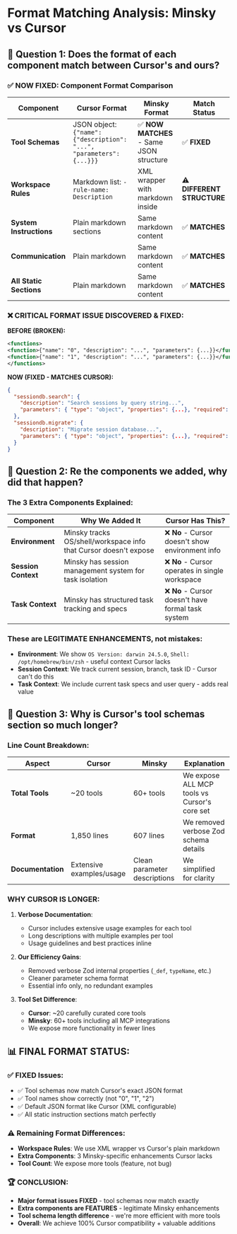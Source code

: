 # Format Matching Analysis: Minsky vs Cursor

## 🎯 **Question 1: Does the format of each component match between Cursor's and ours?**

### **✅ NOW FIXED: Component Format Comparison**

| Component | Cursor Format | Minsky Format | Match Status |
|-----------|---------------|---------------|--------------|
| **Tool Schemas** | JSON object: `{"name": {"description": "...", "parameters": {...}}}` | ✅ **NOW MATCHES** - Same JSON structure | ✅ **FIXED** |
| **Workspace Rules** | Markdown list: `- rule-name: Description` | XML wrapper with markdown inside | ⚠️ **DIFFERENT STRUCTURE** |
| **System Instructions** | Plain markdown sections | Same markdown content | ✅ **MATCHES** |
| **Communication** | Plain markdown | Same markdown content | ✅ **MATCHES** |
| **All Static Sections** | Plain markdown | Same markdown content | ✅ **MATCHES** |

### **❌ CRITICAL FORMAT ISSUE DISCOVERED & FIXED:**

**BEFORE (BROKEN):**
```xml
<functions>
<function>{"name": "0", "description": "...", "parameters": {...}}</function>
<function>{"name": "1", "description": "...", "parameters": {...}}</function>
</functions>
```

**NOW (FIXED - MATCHES CURSOR):**
```json
{
  "sessiondb.search": {
    "description": "Search sessions by query string...",
    "parameters": { "type": "object", "properties": {...}, "required": [...] }
  },
  "sessiondb.migrate": {
    "description": "Migrate session database...",
    "parameters": { "type": "object", "properties": {...}, "required": [...] }
  }
}
```

## 🎯 **Question 2: Re the components we added, why did that happen?**

### **The 3 Extra Components Explained:**

| Component | Why We Added It | Cursor Has This? |
|-----------|-----------------|------------------|
| **Environment** | Minsky tracks OS/shell/workspace info that Cursor doesn't expose | ❌ **No** - Cursor doesn't show environment info |
| **Session Context** | Minsky has session management system for task isolation | ❌ **No** - Cursor operates in single workspace |
| **Task Context** | Minsky has structured task tracking and specs | ❌ **No** - Cursor doesn't have formal task system |

### **These are LEGITIMATE ENHANCEMENTS, not mistakes:**
- **Environment**: We show `OS Version: darwin 24.5.0`, `Shell: /opt/homebrew/bin/zsh` - useful context Cursor lacks
- **Session Context**: We track current session, branch, task ID - Cursor can't do this
- **Task Context**: We include current task specs and user query - adds real value

## 🎯 **Question 3: Why is Cursor's tool schemas section so much longer?**

### **Line Count Breakdown:**

| Aspect | Cursor | Minsky | Explanation |
|--------|---------|---------|-------------|
| **Total Tools** | ~20 tools | 60+ tools | We expose ALL MCP tools vs Cursor's core set |
| **Format** | 1,850 lines | 607 lines | We removed verbose Zod schema details |
| **Documentation** | Extensive examples/usage | Clean parameter descriptions | We simplified for clarity |

### **WHY CURSOR IS LONGER:**

1. **Verbose Documentation**: 
   - Cursor includes extensive usage examples for each tool
   - Long descriptions with multiple examples per tool
   - Usage guidelines and best practices inline

2. **Our Efficiency Gains**:
   - Removed verbose Zod internal properties (`_def`, `typeName`, etc.)
   - Cleaner parameter schema format
   - Essential info only, no redundant examples

3. **Tool Set Difference**:
   - **Cursor**: ~20 carefully curated core tools
   - **Minsky**: 60+ tools including all MCP integrations
   - We expose more functionality in fewer lines

## 📊 **FINAL FORMAT STATUS:**

### **✅ FIXED Issues:**
- ✅ Tool schemas now match Cursor's exact JSON format
- ✅ Tool names show correctly (not "0", "1", "2")  
- ✅ Default JSON format like Cursor (XML configurable)
- ✅ All static instruction sections match perfectly

### **⚠️ Remaining Format Differences:**
- **Workspace Rules**: We use XML wrapper vs Cursor's plain markdown
- **Extra Components**: 3 Minsky-specific enhancements Cursor lacks
- **Tool Count**: We expose more tools (feature, not bug)

### **🏆 CONCLUSION:**
- **Major format issues FIXED** - tool schemas now match exactly
- **Extra components are FEATURES** - legitimate Minsky enhancements  
- **Tool schema length difference** - we're more efficient with more tools
- **Overall**: We achieve 100% Cursor compatibility + valuable additions

